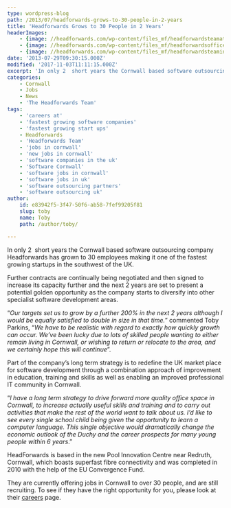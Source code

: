 ```yaml
---
type: wordpress-blog
path: /2013/07/headforwards-grows-to-30-people-in-2-years
title: 'Headforwards Grows to 30 People in 2 Years'
headerImages:
    - {image: //headforwards.com/wp-content/files_mf/headforwardsteamat30.jpg, text: 'Headforwards at 30'}
    - {image: //headforwards.com/wp-content/files_mf/headforwardsofficesmall.jpg, text: ""}
    - {image: //headforwards.com/wp-content/files_mf/headforwardsteaminstandupmeeting.jpg, text: ""}
date: '2013-07-29T09:30:15.000Z'
modified: '2017-11-03T11:11:15.000Z'
excerpt: 'In only 2  short years the Cornwall based software outsourcing company Headforwards has grown to 30 employees making it one of the fastest growing startups in the southwest of the UK. Further contracts are continually being negotiated and then signed to increase its capacity further and the next 2 years are set to present a …'
categories:
    - Cornwall
    - Jobs
    - News
    - 'The Headforwards Team'
tags:
    - 'careers at'
    - 'fastest growing software companies'
    - 'fastest growing start ups'
    - Headforwards
    - 'Headforwards Team'
    - 'jobs in cornwall'
    - 'new jobs in cornwall'
    - 'software companies in the uk'
    - 'Software Cornwall'
    - 'software jobs in cornwall'
    - 'software jobs in uk'
    - 'software outsourcing partners'
    - 'software outsourcing uk'
author:
    id: e83942f5-3f47-50f6-ab58-7fef99205f81
    slug: toby
    name: Toby
    path: /author/toby/

---
```

In only 2  short years the Cornwall based software outsourcing company Headforwards has grown to 30 employees making it one of the fastest growing startups in the southwest of the UK.

Further contracts are continually being negotiated and then signed to increase its capacity further and the next 2 years are set to present a potential golden opportunity as the company starts to diversify into other specialist software development areas.

“_Our targets set us to grow by a further 200% in the next 2 years although I would be equally satisfied to double in size in that time._” commented Toby Parkins, “_We have to be realistic with regard to exactly how quickly growth can occur. We’ve been lucky due to lots of skilled people wanting to either remain living in Cornwall, or wishing to return or relocate to the area, and we certainly hope this will continue_”.

Part of the company’s long term strategy is to redefine the UK market place for software development through a combination approach of improvement in education, training and skills as well as enabling an improved professional IT community in Cornwall.

“_I have a long term strategy to drive forward more quality office space in Cornwall, to increase actually useful skills and training and to carry out activities that make the rest of the world want to talk about us. I’d like to see every single school child being given the opportunity to learn a computer language. This single objective would dramatically change the economic outlook of the Duchy and the career prospects for many young people within 6 years_.”

HeadForwards is based in the new Pool Innovation Centre near Redruth, Cornwall, which boasts superfast fibre connectivity and was completed in 2010 with the help of the EU Convergence Fund.

They are currently offering jobs in Cornwall to over 30 people, and are still recruiting. To see if they have the right opportunity for you, please look at their [careers](http://www.headforwards.com/careers/) page.
